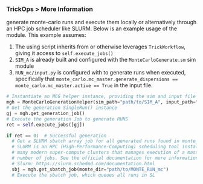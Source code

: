 ### TrickOps > More Information

 generate monte-carlo runs and execute them locally or alternatively through an HPC job scheduler like SLURM. Below is an example usage of the module. This example assumes:
1. The using script inherits from or otherwise leverages `TrickWorkflow`, giving it access to `self.execute_jobs()`
2. `SIM_A` is already built and configured with  the `MonteCarloGenerate.sm` sim module
3. `RUN_mc/input.py` is configured with to generate runs when executed, specifically that `monte_carlo.mc_master.generate_dispersions == monte_carlo.mc_master.active == True` in the input file.

```python
# Instantiate an MCG helper instance, providing the sim and input file for generation
mgh = MonteCarloGenerationHelper(sim_path="path/to/SIM_A", input_path="RUN_mc/input.py")
# Get the generation SingleRun() instance
gj = mgh.get_generation_job()
# Execute the generation Job to generate RUNS
ret = self.execute_jobs([gj])

if ret == 0:  # Successful generation
  # Get a SLURM sbatch array job for all generated runs found in monte_dir
  # SLURM is an HPC (High-Performance-Computing) scheduling tool installed on
  # many modern super-compute clusters that manages execution of a massive
  # number of jobs. See the official documentation for more information
  # Slurm: https://slurm.schedmd.com/documentation.html
  sbj = mgh.get_sbatch_job(monte_dir="path/to/MONTE_RUN_mc")
  # Execute the sbatch job, which queues all runs in SL
